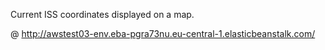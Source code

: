 Current ISS coordinates displayed on a map.

@ http://awstest03-env.eba-pgra73nu.eu-central-1.elasticbeanstalk.com/
